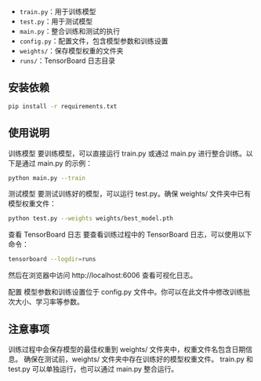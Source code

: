 - `train.py`：用于训练模型
- `test.py`：用于测试模型
- `main.py`：整合训练和测试的执行
- `config.py`：配置文件，包含模型参数和训练设置
- `weights/`：保存模型权重的文件夹
- `runs/`：TensorBoard 日志目录


## 安装依赖

```bash
pip install -r requirements.txt
```

## 使用说明
训练模型
要训练模型，可以直接运行 train.py 或通过 main.py 进行整合训练。以下是通过 main.py 的示例：

```bash
python main.py --train
```
测试模型
要测试训练好的模型，可以运行 test.py。确保 weights/ 文件夹中已有模型权重文件：

```bash
python test.py --weights weights/best_model.pth
```
查看 TensorBoard 日志
要查看训练过程中的 TensorBoard 日志，可以使用以下命令：

```bash
tensorboard --logdir=runs
```
然后在浏览器中访问 http://localhost:6006 查看可视化日志。

配置
模型参数和训练设置位于 config.py 文件中。你可以在此文件中修改训练批次大小、学习率等参数。

## 注意事项
训练过程中会保存模型的最佳权重到 weights/ 文件夹中，权重文件名包含日期信息。
确保在测试前，weights/ 文件夹中存在训练好的模型权重文件。
train.py 和 test.py 可以单独运行，也可以通过 main.py 整合运行。
